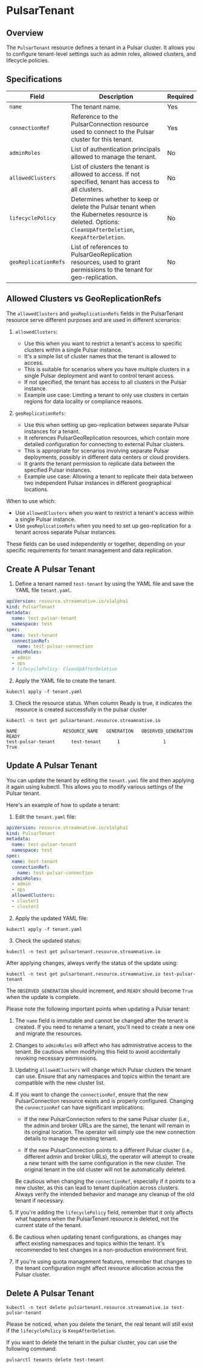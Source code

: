 # PulsarTenant

## Overview

The `PulsarTenant` resource defines a tenant in a Pulsar cluster. It allows you to configure tenant-level settings such as admin roles, allowed clusters, and lifecycle policies.

## Specifications

| Field | Description | Required |
|-------|-------------|----------|
| `name` | The tenant name. | Yes |
| `connectionRef` | Reference to the PulsarConnection resource used to connect to the Pulsar cluster for this tenant. | Yes |
| `adminRoles` | List of authentication principals allowed to manage the tenant. | No |
| `allowedClusters` | List of clusters the tenant is allowed to access. If not specified, tenant has access to all clusters. | No |
| `lifecyclePolicy` | Determines whether to keep or delete the Pulsar tenant when the Kubernetes resource is deleted. Options: `CleanUpAfterDeletion`, `KeepAfterDeletion`. | No |
| `geoReplicationRefs` | List of references to PulsarGeoReplication resources, used to grant permissions to the tenant for geo-replication. | No |

## Allowed Clusters vs GeoReplicationRefs

The `allowedClusters` and `geoReplicationRefs` fields in the PulsarTenant resource serve different purposes and are used in different scenarios:

1. `allowedClusters`:
   - Use this when you want to restrict a tenant's access to specific clusters within a single Pulsar instance.
   - It's a simple list of cluster names that the tenant is allowed to access.
   - This is suitable for scenarios where you have multiple clusters in a single Pulsar deployment and want to control tenant access.
   - If not specified, the tenant has access to all clusters in the Pulsar instance.
   - Example use case: Limiting a tenant to only use clusters in certain regions for data locality or compliance reasons.

2. `geoReplicationRefs`:
   - Use this when setting up geo-replication between separate Pulsar instances for a tenant.
   - It references PulsarGeoReplication resources, which contain more detailed configuration for connecting to external Pulsar clusters.
   - This is appropriate for scenarios involving separate Pulsar deployments, possibly in different data centers or cloud providers.
   - It grants the tenant permission to replicate data between the specified Pulsar instances.
   - Example use case: Allowing a tenant to replicate their data between two independent Pulsar instances in different geographical locations.

When to use which:
- Use `allowedClusters` when you want to restrict a tenant's access within a single Pulsar instance.
- Use `geoReplicationRefs` when you need to set up geo-replication for a tenant across separate Pulsar instances.

These fields can be used independently or together, depending on your specific requirements for tenant management and data replication.

## Create A Pulsar Tenant

1. Define a tenant named `test-tenant` by using the YAML file and save the YAML file `tenant.yaml`. 

```yaml
apiVersion: resource.streamnative.io/v1alpha1
kind: PulsarTenant
metadata:
  name: test-pulsar-tenant
  namespace: test
spec:
  name: test-tenant
  connectionRef:
    name: test-pulsar-connection
  adminRoles:
  - admin
  - ops
  # lifecyclePolicy: CleanUpAfterDeletion
```

2. Apply the YAML file to create the tenant.

```shell
kubectl apply -f tenant.yaml
```

3. Check the resource status. When column Ready is true, it indicates the resource is created successfully in the pulsar cluster

```shell
kubectl -n test get pulsartenant.resource.streamnative.io
```

```shell
NAME                 RESOURCE_NAME   GENERATION   OBSERVED_GENERATION   READY
test-pulsar-tenant      test-tenant      1                1             True
```

## Update A Pulsar Tenant

You can update the tenant by editing the `tenant.yaml` file and then applying it again using kubectl. This allows you to modify various settings of the Pulsar tenant.

Here's an example of how to update a tenant:

1. Edit the `tenant.yaml` file:

```yaml
apiVersion: resource.streamnative.io/v1alpha1
kind: PulsarTenant
metadata:
  name: test-pulsar-tenant
  namespace: test
spec:
  name: test-tenant
  connectionRef:
    name: test-pulsar-connection
  adminRoles:
  - admin
  - ops
  allowedClusters:
  - cluster1
  - cluster2
```

2. Apply the updated YAML file:

```shell
kubectl apply -f tenant.yaml
```

3. Check the updated status:

```shell
kubectl -n test get pulsartenant.resource.streamnative.io
```

After applying changes, always verify the status of the update using:
```shell
kubectl -n test get pulsartenant.resource.streamnative.io test-pulsar-tenant
```
The `OBSERVED_GENERATION` should increment, and `READY` should become `True` when the update is complete.

Please note the following important points when updating a Pulsar tenant:

1. The `name` field is immutable and cannot be changed after the tenant is created. If you need to rename a tenant, you'll need to create a new one and migrate the resources.

2. Changes to `adminRoles` will affect who has administrative access to the tenant. Be cautious when modifying this field to avoid accidentally revoking necessary permissions.

3. Updating `allowedClusters` will change which Pulsar clusters the tenant can use. Ensure that any namespaces and topics within the tenant are compatible with the new cluster list.

4. If you want to change the `connectionRef`, ensure that the new PulsarConnection resource exists and is properly configured. Changing the `connectionRef` can have significant implications:

   - If the new PulsarConnection refers to the same Pulsar cluster (i.e., the admin and broker URLs are the same), the tenant will remain in its original location. The operator will simply use the new connection details to manage the existing tenant.

   - If the new PulsarConnection points to a different Pulsar cluster (i.e., different admin and broker URLs), the operator will attempt to create a new tenant with the same configuration in the new cluster. The original tenant in the old cluster will not be automatically deleted.

   Be cautious when changing the `connectionRef`, especially if it points to a new cluster, as this can lead to tenant duplication across clusters. Always verify the intended behavior and manage any cleanup of the old tenant if necessary.

5. If you're adding the `lifecyclePolicy` field, remember that it only affects what happens when the PulsarTenant resource is deleted, not the current state of the tenant.

6. Be cautious when updating tenant configurations, as changes may affect existing namespaces and topics within the tenant. It's recommended to test changes in a non-production environment first.

7. If you're using quota management features, remember that changes to the tenant configuration might affect resource allocation across the Pulsar cluster.


## Delete A Pulsar Tenant

```shell
kubectl -n test delete pulsartenant.resource.streamnative.io test-pulsar-tenant
```

Please be noticed, when you delete the tenant, the real tenant will still exist if the `lifecyclePolicy` is `KeepAfterDeletion`.

If you want to delete the tenant in the pulsar cluster, you can use the following command:

```shell
pulsarctl tenants delete test-tenant
```
